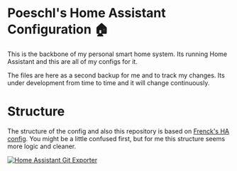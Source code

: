 # Poeschl's Home Assistant Configuration 🏠

This is the backbone of my personal smart home system.
Its running Home Assistant and this are all of my configs for it.

The files are here as a second backup for me and to track my changes.
Its under development from time to time and it will change continuously.

# Structure

The structure of the config and also this repository is based on [Frenck's HA config](https://github.com/frenck/home-assistant-config).
You might be a little confused first, but for me this structure seems more logic and cleaner.

[![Home Assistant Git Exporter](https://img.shields.io/badge/Powered%20by-Home%20Assistant%20Git%20Exporter-%23d32f2f)](https://github.com/Poeschl/Hassio-Addons/tree/master/git-exporter)
